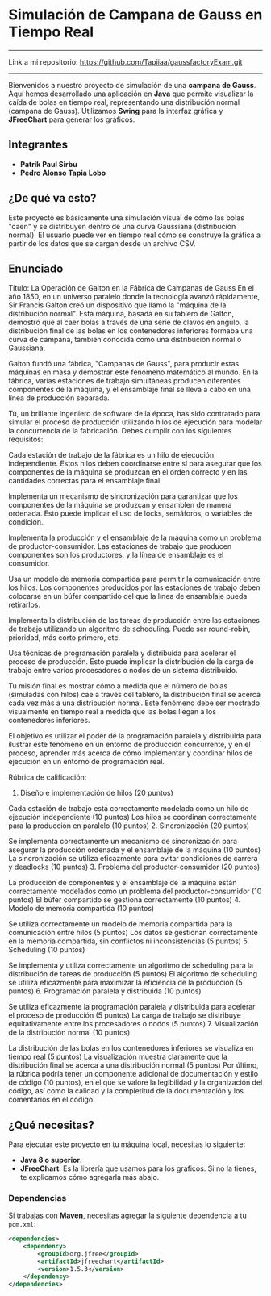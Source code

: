 # Simulación de Campana de Gauss en Tiempo Real

----------------------------------
Link a mi repositorio: https://github.com/Tapiiaa/gaussfactoryExam.git

----------------------------------

Bienvenidos a nuestro proyecto de simulación de una **campana de Gauss**. Aquí hemos desarrollado una aplicación en **Java** que permite visualizar la caída de bolas en tiempo real, representando una distribución normal (campana de Gauss). Utilizamos **Swing** para la interfaz gráfica y **JFreeChart** para generar los gráficos.

## Integrantes

- **Patrik Paul Sirbu**
- **Pedro Alonso Tapia Lobo**

## ¿De qué va esto?

Este proyecto es básicamente una simulación visual de cómo las bolas "caen" y se distribuyen dentro de una curva Gaussiana (distribución normal). El usuario puede ver en tiempo real cómo se construye la gráfica a partir de los datos que se cargan desde un archivo CSV.

## Enunciado
Título: La Operación de Galton en la Fábrica de Campanas de Gauss
En el año 1850, en un universo paralelo donde la tecnología avanzó rápidamente, Sir Francis Galton creó un dispositivo que llamó la "máquina de la distribución normal". Esta máquina, basada en su tablero de Galton, demostró que al caer bolas a través de una serie de clavos en ángulo, la distribución final de las bolas en los contenedores inferiores formaba una curva de campana, también conocida como una distribución normal o Gaussiana.

Galton fundó una fábrica, "Campanas de Gauss", para producir estas máquinas en masa y demostrar este fenómeno matemático al mundo. En la fábrica, varias estaciones de trabajo simultáneas producen diferentes componentes de la máquina, y el ensamblaje final se lleva a cabo en una línea de producción separada.

Tú, un brillante ingeniero de software de la época, has sido contratado para simular el proceso de producción utilizando hilos de ejecución para modelar la concurrencia de la fabricación. Debes cumplir con los siguientes requisitos:

Cada estación de trabajo de la fábrica es un hilo de ejecución independiente. Estos hilos deben coordinarse entre sí para asegurar que los componentes de la máquina se produzcan en el orden correcto y en las cantidades correctas para el ensamblaje final.

Implementa un mecanismo de sincronización para garantizar que los componentes de la máquina se produzcan y ensamblen de manera ordenada. Esto puede implicar el uso de locks, semáforos, o variables de condición.

Implementa la producción y el ensamblaje de la máquina como un problema de productor-consumidor. Las estaciones de trabajo que producen componentes son los productores, y la línea de ensamblaje es el consumidor.

Usa un modelo de memoria compartida para permitir la comunicación entre los hilos. Los componentes producidos por las estaciones de trabajo deben colocarse en un búfer compartido del que la línea de ensamblaje pueda retirarlos.

Implementa la distribución de las tareas de producción entre las estaciones de trabajo utilizando un algoritmo de scheduling. Puede ser round-robin, prioridad, más corto primero, etc.

Usa técnicas de programación paralela y distribuida para acelerar el proceso de producción. Esto puede implicar la distribución de la carga de trabajo entre varios procesadores o nodos de un sistema distribuido.

Tu misión final es mostrar cómo a medida que el número de bolas (simuladas con hilos) cae a través del tablero, la distribución final se acerca cada vez más a una distribución normal. Este fenómeno debe ser mostrado visualmente en tiempo real a medida que las bolas llegan a los contenedores inferiores.

El objetivo es utilizar el poder de la programación paralela y distribuida para ilustrar este fenómeno en un entorno de producción concurrente, y en el proceso, aprender más acerca de cómo implementar y coordinar hilos de ejecución en un entorno de programación real.

Rúbrica de calificación:
1. Diseño e implementación de hilos (20 puntos)

Cada estación de trabajo está correctamente modelada como un hilo de ejecución independiente (10 puntos)
Los hilos se coordinan correctamente para la producción en paralelo (10 puntos)
2. Sincronización (20 puntos)

Se implementa correctamente un mecanismo de sincronización para asegurar la producción ordenada y el ensamblaje de la máquina (10 puntos)
La sincronización se utiliza eficazmente para evitar condiciones de carrera y deadlocks (10 puntos)
3. Problema del productor-consumidor (20 puntos)

La producción de componentes y el ensamblaje de la máquina están correctamente modelados como un problema del productor-consumidor (10 puntos)
El búfer compartido se gestiona correctamente (10 puntos)
4. Modelo de memoria compartida (10 puntos)

Se utiliza correctamente un modelo de memoria compartida para la comunicación entre hilos (5 puntos)
Los datos se gestionan correctamente en la memoria compartida, sin conflictos ni inconsistencias (5 puntos)
5. Scheduling (10 puntos)

Se implementa y utiliza correctamente un algoritmo de scheduling para la distribución de tareas de producción (5 puntos)
El algoritmo de scheduling se utiliza eficazmente para maximizar la eficiencia de la producción (5 puntos)
6. Programación paralela y distribuida (10 puntos)

Se utiliza eficazmente la programación paralela y distribuida para acelerar el proceso de producción (5 puntos)
La carga de trabajo se distribuye equitativamente entre los procesadores o nodos (5 puntos)
7. Visualización de la distribución normal (10 puntos)

La distribución de las bolas en los contenedores inferiores se visualiza en tiempo real (5 puntos)
La visualización muestra claramente que la distribución final se acerca a una distribución normal (5 puntos)
Por último, la rúbrica podría tener un componente adicional de documentación y estilo de código (10 puntos), en el que se valore la legibilidad y la organización del código, así como la calidad y la completitud de la documentación y los comentarios en el código.

## ¿Qué necesitas?

Para ejecutar este proyecto en tu máquina local, necesitas lo siguiente:

- **Java 8 o superior**.
- **JFreeChart**: Es la librería que usamos para los gráficos. Si no la tienes, te explicamos cómo agregarla más abajo.

### Dependencias

Si trabajas con **Maven**, necesitas agregar la siguiente dependencia a tu `pom.xml`:

```xml
<dependencies>
    <dependency>
        <groupId>org.jfree</groupId>
        <artifactId>jfreechart</artifactId>
        <version>1.5.3</version>
    </dependency>
</dependencies>
